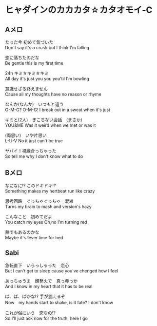 # ヒャダインのカカカタ☆カタオモイ-C

## Aメロ
たった今 初めて気づいた  
Don't say it's a crush but I think I'm falling  

恋に落ちたのだな  
Be gentle this is my first time  

24h キミ☆キミ☆キミ  
All day it's just you you you'til I'm bowling  

意識せざる終えません  
Cause all my thoughts have no reason or rhyme  

なんか(なんか)　いつもと違う  
O-M-G? O-M-G! I break out in a sweat when it's just  

キミと(2人)　ぎこちない会話　(まさか)  
YOU&ME Was it weird when we met or was it  

(両思い)　いや片思い  
L-U-V No it just can't be true  

ヤバイ！視線合っちゃった  
So tell me why I don't know what to do  

## Bメロ
なになに!? このドキドキ!?  
Something makes my hertbeat run like crazy  

思考回路　ぐっちゃぐっちゃ　混線  
Turns my brain to mash and version's hazy  

こんなこと　初めてだよ  
You catch my eyes Oh,no I'm turning red  

熱でもあるのかな  
Maybe it's fever time for bed  

## Sabi
急転直下　いらっしゃった　恋心  
But I can't get to sleep cause you've chenged how I feel  

あっちゅうま　顔発火で　真っ赤っか  
And I know in my heart that it has to be real  

ば、ば、ばかな!? 手が震えるぞ  
Now　my hands start to shake, is it fate? I don't know  

これが俗にいう　恋なの!?  
So I'll just ask now for the truth, here I go  

